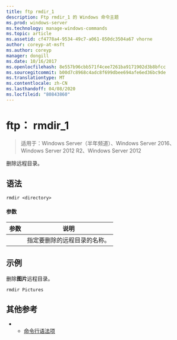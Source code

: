 ```yaml
---
title: ftp rmdir_1
description: Ftp rmdir_1 的 Windows 命令主题
ms.prod: windows-server
ms.technology: manage-windows-commands
ms.topic: article
ms.assetid: cf4778a4-9534-49c7-a061-850dc3504a67 vhorne
author: coreyp-at-msft
ms.author: coreyp
manager: dongill
ms.date: 10/16/2017
ms.openlocfilehash: 8e557b96cbb571f4cee7261ba9171902d3b8bfcc
ms.sourcegitcommit: b00d7c8968c4adc8f699dbee694afe6ed36bc9de
ms.translationtype: MT
ms.contentlocale: zh-CN
ms.lasthandoff: 04/08/2020
ms.locfileid: "80843860"
---
```

# <a name="ftp-rmdir_1"></a>ftp： rmdir_1

>适用于：Windows Server（半年频道）、Windows Server 2016、Windows Server 2012 R2、Windows Server 2012

删除远程目录。   
## <a name="syntax"></a>语法  
```  
rmdir <directory>  
```  
#### <a name="parameters"></a>参数  

|  参数  |                      说明                      |
|-------------|-------------------------------------------------------|
| <directory> | 指定要删除的远程目录的名称。 |

## <a name="examples"></a><a name=BKMK_Examples></a>示例  
删除**图片**远程目录。  
```  
rmdir Pictures  
```  
## <a name="additional-references"></a>其他参考  
-   - [命令行语法项](command-line-syntax-key.md)  
